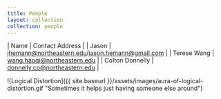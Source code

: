```yaml
---
title: People
layout: collection
collection: people
---
```


| Name            | Contact Address                                                                                                     |
| Jason           | [jhemann@northeastern.edu](mailto:jhemann@northeastern.edu)/[jason.hemann@gmail.com](mailto:jason.hemann@gmail.com) |
| Terese Wang     | [wang.haoqi@northeastern.edu](mailto:wang.haoqi@northeastern.edu)                                                   |
| Colton Donnelly | [donnelly.co@northeastern.edu](mailto:donnelly.co@northeastern.edu)                                                 |

![Logical Distortion]({{ site.baseurl }}/assets/images/aura-of-logical-distortion.gif "Sometimes it helps just having someone else around")
